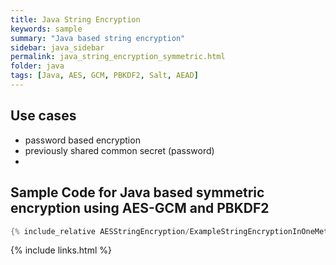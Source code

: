 ```yaml
---
title: Java String Encryption
keywords: sample
summary: "Java based string encryption"
sidebar: java_sidebar
permalink: java_string_encryption_symmetric.html
folder: java
tags: [Java, AES, GCM, PBKDF2, Salt, AEAD]
---
```


## Use cases

- password based encryption
- previously shared common secret (password)
- 

## Sample Code for Java based symmetric encryption using AES-GCM and PBKDF2

```java
{% include_relative AESStringEncryption/ExampleStringEncryptionInOneMethod.java %}
```



{% include links.html %}
